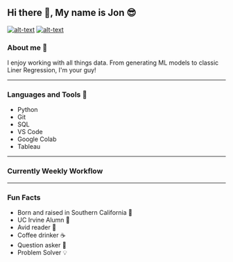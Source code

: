 ## Hi there 👋, My name is Jon :sunglasses:
[![alt-text](https://img.shields.io/badge/-LinkedIn-blue)](https://www.linkedin.com/in/dickinson17/)
[![alt-text](https://img.shields.io/badge/-Portfolio-red)](https://share.streamlit.io/jonathjd/webapp/main/main.py)

### About me :notebook:
I enjoy working with all things data. From generating ML models to classic Liner Regression, I'm your guy!

---
### Languages and Tools :hammer:
- Python
- Git
- SQL
- VS Code
- Google Colab
- Tableau

---
### Currently Weekly Workflow
<!--START_SECTION:waka-->
<!--END_SECTION:waka-->

---
### Fun Facts
- Born and raised in Southern California :palm_tree:
- UC Irvine Alumn :ant:
- Avid reader :blue_book:
- Coffee drinker :coffee:
- Question asker :thought_balloon:
- Problem Solver :bulb:

<!--
**jonathjd/jonathjd** is a ✨ _special_ ✨ repository because its `README.md` (this file) appears on your GitHub profile.

Here are some ideas to get you started:

- 🔭 I’m currently working on 
- 🌱 I’m currently learning ...
- 👯 I’m looking to collaborate on ...
- 🤔 I’m looking for help with ...
- 💬 Ask me about ...
- 📫 How to reach me: ...
- 😄 Pronouns: ...
- ⚡ Fun fact: ...
-->
